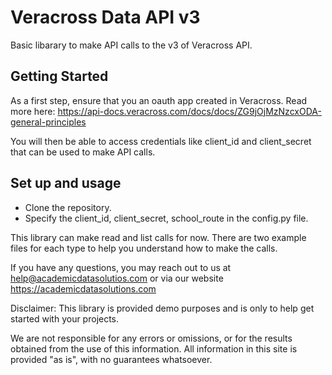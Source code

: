 
# Veracross Data API v3

Basic libarary to make API calls to the v3 of Veracross API.


## Getting Started

As a first step, ensure that you an oauth app created in Veracross. Read more here:
https://api-docs.veracross.com/docs/docs/ZG9jOjMzNzcxODA-general-principles


You will then be able to access credentials like client_id and client_secret that can be used to make API calls.


## Set up and usage

- Clone the repository. 
- Specify the client_id, client_secret, school_route in the config.py file.

This library can make read and list calls for now. There are two example files for each type to help 
you understand how to make the calls.


If you have any questions, you may reach out to us at help@academicdatasolutios.com or via our website
https://academicdatasolutions.com


Disclaimer: This library is provided demo purposes and is only to help get started with your projects. 

We are not responsible for any errors or omissions, or for the results obtained from the use of this information. All information in this site is provided "as is", with no guarantees whatsoever.